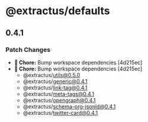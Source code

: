 # @extractus/defaults

## 0.4.1

### Patch Changes

- **🏡 Chore:** Bump workspace dependencies [4d215ec]
- **🏡 Chore:** Bump workspace dependencies [4d215ec]
  - @extractus/utils@0.5.0
  - @extractus/generic@0.4.1
  - @extractus/link-tag@0.4.1
  - @extractus/meta-tags@0.4.1
  - @extractus/opengraph@0.4.1
  - @extractus/schema-org-jsonld@0.4.1
  - @extractus/twitter-card@0.4.1
